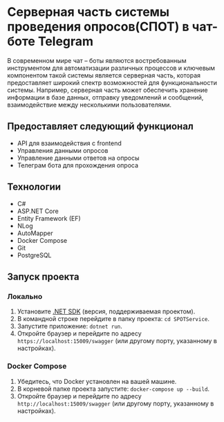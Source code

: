 # Cерверная часть системы проведения опросов(СПОТ) в чат-боте Telegram

В современном мире чат – боты являются востребованным инструментом для автоматизации различных процессов и ключевым компонентом такой системы является серверная часть, которая предоставляет широкий спектр возможностей для функциональности системы. Например, серверная часть может обеспечить хранение информации в базе данных, отправку уведомлений и сообщений, взаимодействие между несколькими пользователями. 

## Предоставляет следующий функционал

- API для взаимодействия с frontend
- Управления данными опросов
- Управление данными ответов на опросы
- Телеграм бота для прохождения опроса

## Технологии

- C#
- ASP.NET Core
- Entity Framework (EF)
- NLog
- AutoMapper
- Docker Compose
- Git
- PostgreSQL

## Запуск проекта

### Локально

1. Установите [.NET SDK](https://dotnet.microsoft.com/download) (версия, поддерживаемая проектом).
2. В командной строке перейдите в папку проекта: `cd SPOTService`.
3. Запустите приложение: `dotnet run`.
4. Откройте браузер и перейдите по адресу `https://localhost:15009/swagger` (или другому порту, указанному в настройках).

### Docker Compose

1. Убедитесь, что Docker установлен на вашей машине.
2. В корневой папке проекта запустите: `docker-compose up --build`.
3. Откройте браузер и перейдите по адресу `http://localhost:15009/swagger` (или другому порту, указанному в настройках).
